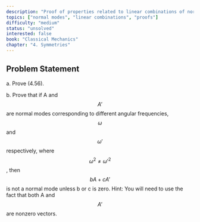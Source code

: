 ```yaml
---
description: "Proof of properties related to linear combinations of normal modes"
topics: ["normal modes", "linear combinations", "proofs"]
difficulty: "medium"
status: "unsolved"
interested: false
book: "Classical Mechanics"
chapter: "4. Symmetries"
---
```


## Problem Statement
a. Prove (4.56).

b. Prove that if A and $$A'$$ are normal modes corresponding to different angular frequencies, $$\omega$$ and $$\omega'$$ respectively, where $$\omega^2 \neq \omega'^2$$, then $$bA + cA'$$ is not a normal mode unless b or c is zero. Hint: You will need to use the fact that both A and $$A'$$ are nonzero vectors.
